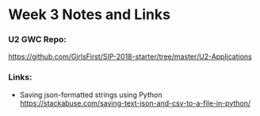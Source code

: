 # Week 3 Notes and Links

### U2 GWC Repo:
https://github.com/GirlsFirst/SIP-2018-starter/tree/master/U2-Applications

### Links:
- Saving json-formatted strings using Python
  https://stackabuse.com/saving-text-json-and-csv-to-a-file-in-python/
